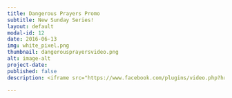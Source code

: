 ```yaml
---
title: Dangerous Prayers Promo
subtitle: New Sunday Series!
layout: default
modal-id: 12
date: 2016-06-13
img: white_pixel.png
thumbnail: dangerousprayersvideo.png
alt: image-alt
project-date:
published: false
description: <iframe src="https://www.facebook.com/plugins/video.php?href=https%3A%2F%2Fwww.facebook.com%2FFirstChurchOfTheOpenBibleOfOttumwa%2Fvideos%2F1120663514621043%2F&width=500&show_text=false&height=281&appId" width="500" height="281" style="border:none;overflow:hidden" scrolling="no" frameborder="0" allowTransparency="true"></iframe>

---
```


